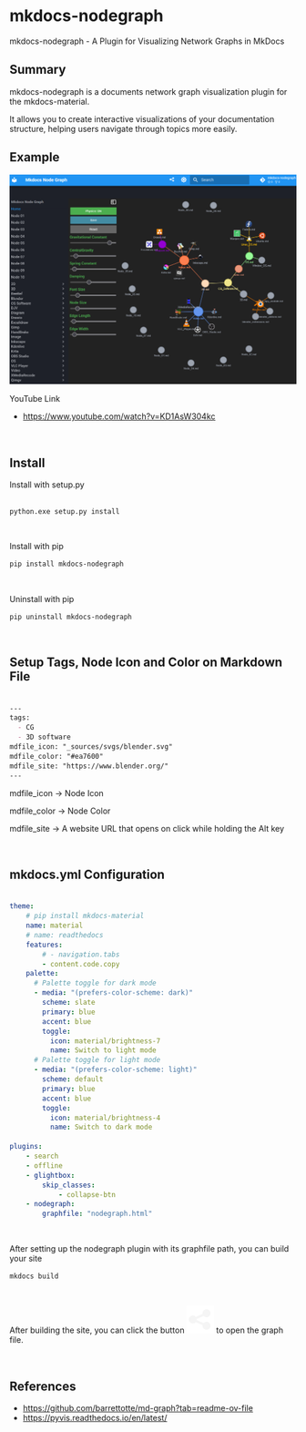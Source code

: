 # mkdocs-nodegraph

mkdocs-nodegraph - A Plugin for Visualizing Network Graphs in MkDocs

## Summary

mkdocs-nodegraph is a documents network graph visualization plugin for the mkdocs-material. 

It allows you to create interactive visualizations of your documentation structure, helping users navigate through topics more easily. 


## Example


<p align="center">
<a>
<img alt="example_image_001.png" src="https://github.com/yonge123/mkdocs-nodegraph/blob/master/sources/example_image_001.png?raw=true" data-hpc="true" class="Box-sc-g0xbh4-0 fzFXnm">
</a>


<!-- ![Example Network Graph Visualization](./sources/example_image_001.png) -->


<br>

YouTube Link

- https://www.youtube.com/watch?v=KD1AsW304kc


<br>

## Install 

Install with setup.py

```shell

python.exe setup.py install

```

<br>


Install with pip

```sh
pip install mkdocs-nodegraph
```

<br>

Uninstall with pip

```
pip uninstall mkdocs-nodegraph

```


<br>

## Setup Tags, Node Icon and Color on Markdown File

```md

---
tags:
  - CG
  - 3D software
mdfile_icon: "_sources/svgs/blender.svg"
mdfile_color: "#ea7600"
mdfile_site: "https://www.blender.org/"
---

```

mdfile_icon -> Node Icon

mdfile_color -> Node Color

mdfile_site -> A website URL that opens on click while holding the Alt key


<br>

## mkdocs.yml Configuration


```yml

theme:
    # pip install mkdocs-material
    name: material
    # name: readthedocs
    features:
        # - navigation.tabs
        - content.code.copy
    palette:
      # Palette toggle for dark mode
      - media: "(prefers-color-scheme: dark)"
        scheme: slate
        primary: blue
        accent: blue
        toggle:
          icon: material/brightness-7
          name: Switch to light mode
      # Palette toggle for light mode
      - media: "(prefers-color-scheme: light)"
        scheme: default
        primary: blue
        accent: blue
        toggle:
          icon: material/brightness-4
          name: Switch to dark mode

plugins:
    - search
    - offline
    - glightbox:
        skip_classes: 
            - collapse-btn
    - nodegraph:
        graphfile: "nodegraph.html"

```

<br>

After setting up the nodegraph plugin with its graphfile path, you can build your site

```shell
mkdocs build 
```

<br>

<!-- After building the site, you can click the button ![](./sources/graph_icon.svg) to open the graph file. -->

After building the site, you can click the button <img src="https://github.com/yonge123/mkdocs-nodegraph/raw/master/sources/graph_icon.svg" alt="" style="max-width: 100%;"> to open the graph file.


<br>


## References

- https://github.com/barrettotte/md-graph?tab=readme-ov-file
- https://pyvis.readthedocs.io/en/latest/

<br>

